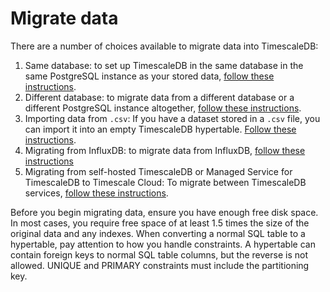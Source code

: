 # Migrate data
There are a number of choices available to migrate data into TimescaleDB:

1.  Same database: to set up TimescaleDB in the same database in the same
    PostgreSQL instance as your stored data,
    [follow these instructions][same-db].
1.  Different database: to migrate data from a different database or a different
    PostgreSQL instance altogether, [follow these instructions][different-db].
1.  Importing data from `.csv`: If you have a dataset stored in a `.csv` file,
    you can import it into an empty TimescaleDB hypertable.
    [Follow these instructions][import-data].
1.  Migrating from InfluxDB: to migrate data from InfluxDB,
    [follow these instructions][outflux]
1.  Migrating from self-hosted TimescaleDB or Managed Service for TimescaleDB to
    Timescale Cloud: To migrate between TimescaleDB services, [follow these
    instructions][mst-to-cloud].

<highlight type="warning">
Before you begin migrating data, ensure you have enough free disk space. In most
cases, you require free space of at least 1.5 times the size of the
original data and any indexes.
</highlight>

<highlight type="note">
When converting a normal SQL table to a hypertable, pay attention to how you
handle constraints. A hypertable can contain foreign keys to normal SQL table
columns, but the reverse is not allowed. UNIQUE and PRIMARY constraints must
include the partitioning key.
</highlight>


[same-db]: /how-to-guides/migrate-data/same-db/
[different-db]: /how-to-guides/migrate-data/different-db/
[import-data]: /how-to-guides/migrate-data/import-csv/
[mst-to-cloud]: /cloud/:currentVersion:/migrate-to-cloud/
[outflux]: /how-to-guides/migrate-data/migrate-influxdb/
